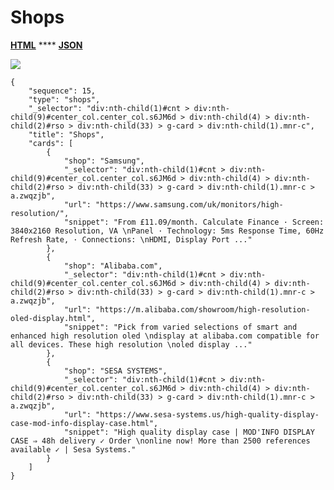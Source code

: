 # Shops

[**HTML**](https://ascentkorea-docs.github.io/mobile/features/shops/sample.html) **** [**JSON**](https://ascentkorea-docs.github.io/mobile/features/shops/sample.json)

![](https://lh4.googleusercontent.com/WqKZc3wldZvAkE3UEdQVrENwzVcm2TGFlXPmTuhzTbQcBQ20jtnNgpM0W9xuIo0MoyrN5DKZrbclzgfc6Nh8qyVsowt99xNQCfm50TEo5eTP-nsJnmIEi8XNkRS34u4CKENRBBs)

```
{
    "sequence": 15,
    "type": "shops",
    "_selector": "div:nth-child(1)#cnt > div:nth-child(9)#center_col.center_col.s6JM6d > div:nth-child(4) > div:nth-child(2)#rso > div:nth-child(33) > g-card > div:nth-child(1).mnr-c",
    "title": "Shops",
    "cards": [
        {
            "shop": "Samsung",
            "_selector": "div:nth-child(1)#cnt > div:nth-child(9)#center_col.center_col.s6JM6d > div:nth-child(4) > div:nth-child(2)#rso > div:nth-child(33) > g-card > div:nth-child(1).mnr-c > a.zwqzjb",
            "url": "https://www.samsung.com/uk/monitors/high-resolution/",
            "snippet": "From £11.09/month. Calculate Finance · Screen: 3840x2160 Resolution, VA \nPanel · Technology: 5ms Response Time, 60Hz Refresh Rate, · Connections: \nHDMI, Display Port ..."
        },
        {
            "shop": "Alibaba.com",
            "_selector": "div:nth-child(1)#cnt > div:nth-child(9)#center_col.center_col.s6JM6d > div:nth-child(4) > div:nth-child(2)#rso > div:nth-child(33) > g-card > div:nth-child(1).mnr-c > a.zwqzjb",
            "url": "https://m.alibaba.com/showroom/high-resolution-oled-display.html",
            "snippet": "Pick from varied selections of smart and enhanced high resolution oled \ndisplay at alibaba.com compatible for all devices. These high resolution \noled display ..."
        },
        {
            "shop": "SESA SYSTEMS",
            "_selector": "div:nth-child(1)#cnt > div:nth-child(9)#center_col.center_col.s6JM6d > div:nth-child(4) > div:nth-child(2)#rso > div:nth-child(33) > g-card > div:nth-child(1).mnr-c > a.zwqzjb",
            "url": "https://www.sesa-systems.us/high-quality-display-case-mod-info-display-case.html",
            "snippet": "High quality display case | MOD'INFO DISPLAY CASE ⇒ 48h delivery ✓ Order \nonline now! More than 2500 references available ✓ | Sesa Systems."
        }
    ]
}
```

